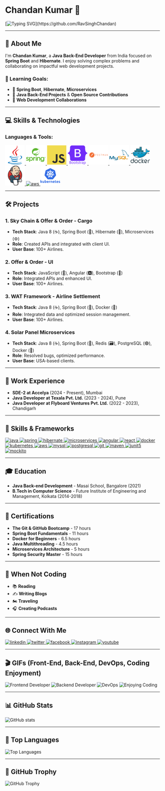 # **Chandan Kumar** 👋

[![Typing SVG](https://readme-typing-svg.herokuapp.com?font=Architects+Daughter&color=FF7722&size=20&lines=Hey!+It's+Chandan+Kumar!;Learning+Java+Back-end+Development...👨🏻‍💻;)](https://github.com/RavSinghChandan)

---

## 🚀 **About Me**

I'm **Chandan Kumar**, a **Java Back-End Developer** from India focused on **Spring Boot** and **Hibernate**. I enjoy solving complex problems and collaborating on impactful web development projects.

### 💬 **Learning Goals**:
- 🌱 **Spring Boot**, **Hibernate**, **Microservices**
- 🔭 **Java Back-End Projects** & **Open Source Contributions**
- 🤝 **Web Development Collaborations**

---

## 💻 **Skills & Technologies**

### **Languages & Tools**:
<p float="left">
  <a href="https://www.java.com" rel="nofollow"> <img src="https://raw.githubusercontent.com/devicons/devicon/master/icons/java/java-original.svg" alt="java" width="64" height="64"> </a>  
  <a href="https://spring.io/" rel="nofollow"> <img src="https://raw.githubusercontent.com/devicons/devicon/master/icons/spring/spring-original-wordmark.svg" alt="spring" width="64" height="64"> </a>
  <a href="https://developer.mozilla.org/en-US/docs/Web/JavaScript" rel="nofollow"> <img src="https://raw.githubusercontent.com/devicons/devicon/master/icons/javascript/javascript-original.svg" alt="javascript" width="64" height="64"> </a>
  <a href="https://getbootstrap.com" rel="nofollow"> <img src="https://raw.githubusercontent.com/devicons/devicon/master/icons/bootstrap/bootstrap-plain-wordmark.svg" alt="bootstrap" width="64" height="64"> </a>
  <a href="https://postman.com" rel="nofollow"> <img src="https://raw.githubusercontent.com/devicons/devicon/master/icons/postman/postman-plain-wordmark.svg" alt="postman" width="64" height="64"> </a>
  <a href="https://www.mysql.com/" rel="nofollow"> <img src="https://raw.githubusercontent.com/devicons/devicon/master/icons/mysql/mysql-original-wordmark.svg" alt="mysql" width="64" height="64"> </a>
  <a href="https://www.docker.com/" rel="nofollow"> <img src="https://raw.githubusercontent.com/devicons/devicon/master/icons/docker/docker-original-wordmark.svg" alt="docker" width="64" height="64"> </a>
  <a href="https://www.jenkins.io/" rel="nofollow"> <img src="https://raw.githubusercontent.com/devicons/devicon/master/icons/jenkins/jenkins-original.svg" alt="jenkins" width="64" height="64"> </a>
  <a href="https://aws.amazon.com/" rel="nofollow"> <img src="https://raw.githubusercontent.com/devicons/devicon/master/icons/aws/aws-original-wordmark.svg" alt="aws" width="64" height="64"> </a>
  <a href="https://kubernetes.io/" rel="nofollow"> <img src="https://raw.githubusercontent.com/devicons/devicon/master/icons/kubernetes/kubernetes-plain-wordmark.svg" alt="kubernetes" width="64" height="64"> </a>
</p>

---

## 🛠️ **Projects**

### 1. **Sky Chain & Offer & Order - Cargo**

- **Tech Stack**: Java 8 (☕), Spring Boot (🌱), Hibernate (🐍), Microservices (⚙️)
- **Role**: Created APIs and integrated with client UI.
- **User Base**: 100+ Airlines.

### 2. **Offer & Order - UI**

- **Tech Stack**: JavaScript (📜), Angular (🅰️), Bootstrap (🧩)
- **Role**: Integrated APIs and enhanced UI.
- **User Base**: 100+ Airlines.

### 3. **WAT Framework - Airline Settlement**

- **Tech Stack**: Java 8 (☕), Spring Boot (🌱), Docker (🐳)
- **Role**: Integrated data and optimized session management.
- **User Base**: 100+ Airlines.

### 4. **Solar Panel Microservices**

- **Tech Stack**: Java 8 (☕), Spring Boot (🌱), Redis (🗃), PostgreSQL (🟢), Docker (🐳)
- **Role**: Resolved bugs, optimized performance.
- **User Base**: USA-based clients.

---

## 🌱 **Work Experience**

- **SDE-2 at Accelya** (2024 - Present), Mumbai
- **Java Developer at Texala Pvt. Ltd.** (2023 - 2024), Pune
- **Java Developer at Flyboard Ventures Pvt. Ltd.** (2022 - 2023), Chandigarh

---

## 🔑 **Skills & Frameworks**

<p float="left">
  <a href="https://www.java.com" rel="nofollow"> <img src="https://img.icons8.com/color/48/000000/java-coffee-cup-logo.png" alt="java" width="64" height="64"> </a>  
  <a href="https://spring.io/" rel="nofollow"> <img src="https://img.icons8.com/ios/50/000000/spring-logo.png" alt="spring" width="64" height="64"> </a>
  <a href="https://hibernate.org/" rel="nofollow"> <img src="https://img.icons8.com/ios/50/000000/hibernate.png" alt="hibernate" width="64" height="64"> </a>
  <a href="https://microservices.io/" rel="nofollow"> <img src="https://img.icons8.com/ios/50/000000/cogs.png" alt="microservices" width="64" height="64"> </a>
  <a href="https://angular.io/" rel="nofollow"> <img src="https://img.icons8.com/ios/50/000000/angularjs.png" alt="angular" width="64" height="64"> </a>
  <a href="https://reactjs.org/" rel="nofollow"> <img src="https://img.icons8.com/ios/50/000000/react-native.png" alt="react" width="64" height="64"> </a>
  <a href="https://www.docker.com/" rel="nofollow"> <img src="https://img.icons8.com/ios/50/000000/docker.png" alt="docker" width="64" height="64"> </a>
  <a href="https://kubernetes.io/" rel="nofollow"> <img src="https://img.icons8.com/ios/50/000000/kubernetes.png" alt="kubernetes" width="64" height="64"> </a>
  <a href="https://aws.amazon.com/" rel="nofollow"> <img src="https://img.icons8.com/ios/50/000000/amazon-web-services.png" alt="aws" width="64" height="64"> </a>
  <a href="https://www.mysql.com/" rel="nofollow"> <img src="https://img.icons8.com/ios/50/000000/mysql-logo.png" alt="mysql" width="64" height="64"> </a>
  <a href="https://www.postgresql.org/" rel="nofollow"> <img src="https://img.icons8.com/ios/50/000000/postgresql.png" alt="postgresql" width="64" height="64"> </a>
  <a href="https://git-scm.com/" rel="nofollow"> <img src="https://img.icons8.com/ios/50/000000/git.png" alt="git" width="64" height="64"> </a>
  <a href="https://maven.apache.org/" rel="nofollow"> <img src="https://img.icons8.com/ios/50/000000/apache-maven.png" alt="maven" width="64" height="64"> </a>
  <a href="https://junit.org/junit5/" rel="nofollow"> <img src="https://img.icons8.com/ios/50/000000/junit.png" alt="junit5" width="64" height="64"> </a>
  <a href="https://site.mockito.org/" rel="nofollow"> <img src="https://img.icons8.com/ios/50/000000/mock.png" alt="mockito" width="64" height="64"> </a>
</p>

---

## 🎓 **Education**

- **Java Back-end Development** - Masai School, Bangalore (2021)
- **B.Tech in Computer Science** - Future Institute of Engineering and Management, Kolkata (2014-2018)

---

## 📜 **Certifications**

- **The Git & GitHub Bootcamp** - 17 hours
- **Spring Boot Fundamentals** - 11 hours
- **Docker for Beginners** - 6.5 hours
- **Java Multithreading** - 4.5 hours
- **Microservices Architecture** - 5 hours
- **Spring Security Master** - 15 hours

---

## 📍 **When Not Coding**

- 📚 **Reading**
- ✍️ **Writing Blogs**
- 🏍️ **Traveling**
- 🎧 **Creating Podcasts**

---

## 🌐 **Connect With Me**

<p float="left">
  <a href="https://www.linkedin.com/in/rav-chandan-kumar-singh-0544b3285/" rel="nofollow"> <img src="https://img.icons8.com/ios/50/000000/linkedin.png" alt="linkedin" width="64" height="64"> </a>
  <a href="https://twitter.com/ravchandan1" rel="nofollow"> <img src="https://img.icons8.com/ios/50/000000/twitter.png" alt="twitter" width="64" height="64"> </a>
  <a href="https://www.facebook.com/profile.php?id=100022220104392" rel="nofollow"> <img src="https://img.icons8.com/ios/50/000000/facebook.png" alt="facebook" width="64" height="64"> </a>
  <a href="https://www.instagram.com/ravchandankumar/" rel="nofollow"> <img src="https://img.icons8.com/ios/50/000000/instagram-new.png" alt="instagram" width="64" height="64"> </a>
  <a href="https://www.youtube.com/watch?v=YAP89umHjZ4" rel="nofollow"> <img src="https://img.icons8.com/ios/50/000000/youtube-play.png" alt="youtube" width="64" height="64"> </a>
</p>

---

## 🎬 **GIFs** (Front-End, Back-End, DevOps, Coding Enjoyment)

<p float="left">
  <img src="https://media.giphy.com/media/xT0GqP5AKF2ALFZniM/giphy.gif" alt="Frontend Developer" width="100" height="100"/>
  <img src="https://media.giphy.com/media/l0HlLHzf8V67x7fZy/giphy.gif" alt="Backend Developer" width="100" height="100"/>
  <img src="https://media.giphy.com/media/WlHYOtGVz30Sg/giphy.gif" alt="DevOps" width="100" height="100"/>
  <img src="https://media.giphy.com/media/l4FGgw0HhggYJ8RU4/giphy.gif" alt="Enjoying Coding" width="100" height="100"/>
</p>

---

## 📊 **GitHub Stats**

![GitHub stats](https://github-readme-stats.vercel.app/api?username=RavSinghChandan&show_icons=true&theme=radical)

---

## 👥 **Top Languages**

![Top Languages](https://github-readme-stats.vercel.app/api/top-langs/?username=RavSinghChandan&layout=compact&theme=radical)

---

## 💼 **GitHub Trophy**

![GitHub Trophy](https://github-profile-trophy.vercel.app/?username=RavSinghChandan&theme=monokai&row=1&column=4)
